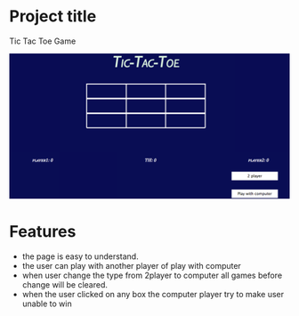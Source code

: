 # Project title
Tic Tac Toe Game

![alt text](https://github.com/badraih/project_1/blob/master/Image.png)

# Features
- the page is easy to understand.
- the user can play with another player of play with computer
- when user change the type from 2player to computer all games before change will be cleared.
- when the user clicked on any box the computer player try to make user unable to win

